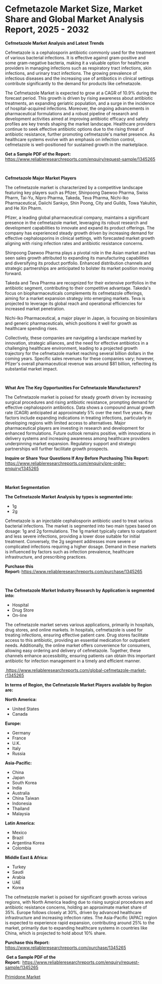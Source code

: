 <p><h1>Cefmetazole Market Size, Market Share and Global Market Analysis Report, 2025 - 2032</h1></p><p><strong>Cefmetazole Market Analysis and Latest Trends</strong></p>
<p><p>Cefmetazole is a cephalosporin antibiotic commonly used for the treatment of various bacterial infections. It is effective against gram-positive and some gram-negative bacteria, making it a valuable option for healthcare providers in managing infections such as respiratory tract infections, skin infections, and urinary tract infections. The growing prevalence of infectious diseases and the increasing use of antibiotics in clinical settings contribute significantly to the demand for products like cefmetazole.</p><p>The Cefmetazole Market is expected to grow at a CAGR of 10.9% during the forecast period. This growth is driven by rising awareness about antibiotic treatments, an expanding geriatric population, and a surge in the incidence of hospital-acquired infections. Moreover, the ongoing advancements in pharmaceutical formulations and a robust pipeline of research and development activities aimed at improving antibiotic efficacy and safety profiles are key trends shaping the market landscape. Healthcare providers continue to seek effective antibiotic options due to the rising threat of antibiotic resistance, further promoting cefmetazole's market presence. As healthcare systems evolve with an emphasis on infection control, cefmetazole is well-positioned for sustained growth in the marketplace.</p></p>
<p><strong>Get a Sample PDF of the Report:&nbsp;</strong> <a href="https://www.reliableresearchreports.com/enquiry/request-sample/1345265?utm_campaign=2669&utm_medium=2&utm_source=Github&utm_content=ia&utm_term=08032025&utm_id=cefmetazole">https://www.reliableresearchreports.com/enquiry/request-sample/1345265</a></p>
<p>&nbsp;</p>
<p><strong>Cefmetazole Major Market Players</strong></p>
<p><p>The cefmetazole market is characterized by a competitive landscape featuring key players such as Pfizer, Shinpoong Daewoo Pharma, Swiss Pharm, Tai-Yu, Nipro Pharma, Takeda, Teva Pharma, Nichi-Iko Pharmaceutical, Daiichi Sankyo, Shin Poong, City and Guilds, Towa Yakuhin, and He Xin Pharm. </p><p>Pfizer, a leading global pharmaceutical company, maintains a significant presence in the cefmetazole market, leveraging its robust research and development capabilities to innovate and expand its product offerings. The company has experienced steady growth driven by increasing demand for effective cephalosporins in clinical settings, with forecasted market growth aligning with rising infection rates and antibiotic resistance concerns.</p><p>Shinpoong Daewoo Pharma plays a pivotal role in the Asian market and has seen sales growth attributed to expanding its manufacturing capabilities and diversifying its product portfolio. Enhanced distribution channels and strategic partnerships are anticipated to bolster its market position moving forward.</p><p>Takeda and Teva Pharma are recognized for their extensive portfolios in the antibiotic segment, contributing to their competitive advantage. Takeda's focus on biopharmaceuticals complements its cefmetazole offerings, aiming for a market expansion strategy into emerging markets. Teva is projected to leverage its global reach and operational efficiencies for increased market penetration.</p><p>Nichi-Iko Pharmaceutical, a major player in Japan, is focusing on biosimilars and generic pharmaceuticals, which positions it well for growth as healthcare spending rises.</p><p>Collectively, these companies are navigating a landscape marked by innovation, strategic alliances, and the need for effective antibiotics in a challenging healthcare environment, leading to a projected growth trajectory for the cefmetazole market reaching several billion dollars in the coming years. Specific sales revenues for these companies vary; however, Pfizer's overall pharmaceutical revenue was around $81 billion, reflecting its substantial market impact.</p></p>
<p>&nbsp;</p>
<p><strong>What Are The Key Opportunities For Cefmetazole Manufacturers?</strong></p>
<p><p>The Cefmetazole market is poised for steady growth driven by increasing surgical procedures and rising antibiotic resistance, prompting demand for effective cephalosporin antibiotics. Data shows a compound annual growth rate (CAGR) anticipated at approximately 5% over the next five years. Key factors include expanding indications in treating infections, particularly in developing regions with limited access to alternatives. Major pharmaceutical players are investing in research and development for enhanced formulations. Future outlook remains positive, with innovations in delivery systems and increasing awareness among healthcare providers underpinning market expansion. Regulatory support and strategic partnerships will further facilitate growth prospects.</p></p>
<p><strong>Inquire or Share Your Questions If Any Before Purchasing This Report:</strong> <a href="https://www.reliableresearchreports.com/enquiry/pre-order-enquiry/1345265?utm_campaign=2669&utm_medium=2&utm_source=Github&utm_content=ia&utm_term=08032025&utm_id=cefmetazole">https://www.reliableresearchreports.com/enquiry/pre-order-enquiry/1345265</a></p>
<p>&nbsp;</p>
<p><strong>Market Segmentation</strong></p>
<p><strong>The Cefmetazole Market Analysis by types is segmented into:</strong></p>
<p><ul><li>1g</li><li>2g</li></ul></p>
<p><p>Cefmetazole is an injectable cephalosporin antibiotic used to treat various bacterial infections. The market is segmented into two main types based on dosage: 1g and 2g formulations. The 1g market typically caters to outpatient and less severe infections, providing a lower dose suitable for initial treatment. Conversely, the 2g segment addresses more severe or complicated infections requiring a higher dosage. Demand in these markets is influenced by factors such as infection prevalence, healthcare infrastructure, and prescribing practices.</p></p>
<p><strong>Purchase this Report:&nbsp;</strong><a href="https://www.reliableresearchreports.com/purchase/1345265?utm_campaign=2669&utm_medium=2&utm_source=Github&utm_content=ia&utm_term=08032025&utm_id=cefmetazole">https://www.reliableresearchreports.com/purchase/1345265</a></p>
<p>&nbsp;</p>
<p><strong>The Cefmetazole Market Industry Research by Application is segmented into:</strong></p>
<p><ul><li>Hospital</li><li>Drug Store</li><li>On-line</li></ul></p>
<p><p>The cefmetazole market serves various applications, primarily in hospitals, drug stores, and online markets. In hospitals, cefmetazole is used for treating infections, ensuring effective patient care. Drug stores facilitate access to this antibiotic, providing an essential medication for outpatient needs. Additionally, the online market offers convenience for consumers, allowing easy ordering and delivery of cefmetazole. Together, these channels enhance accessibility, ensuring patients can obtain this important antibiotic for infection management in a timely and efficient manner.</p></p>
<p><a href="https://www.reliableresearchreports.com/global-cefmetazole-market-r1345265?utm_campaign=2669&utm_medium=2&utm_source=Github&utm_content=ia&utm_term=08032025&utm_id=cefmetazole">&nbsp;https://www.reliableresearchreports.com/global-cefmetazole-market-r1345265</a></p>
<p><strong>In terms of Region, the Cefmetazole Market Players available by Region are:</strong></p>
<p>
    <p> <strong> North America: </strong>
        <ul>
            <li>United States</li>
            <li>Canada</li>
        </ul>
        </p> 
    <p> <strong> Europe: </strong>
        <ul>
            <li>Germany</li>
            <li>France</li>
            <li>U.K.</li>
            <li>Italy</li>
            <li>Russia</li>
        </ul>
        </p> 
    <p> <strong> Asia-Pacific: </strong>
        <ul>
            <li>China</li>
            <li>Japan</li>
            <li>South Korea</li>
            <li>India</li>
            <li>Australia</li>
            <li>China Taiwan</li>
            <li>Indonesia</li>
            <li>Thailand</li>
            <li>Malaysia</li>
        </ul>
        </p> 
    <p> <strong> Latin America: </strong>
        <ul>
            <li>Mexico</li>
            <li>Brazil</li>
            <li>Argentina Korea</li>
            <li>Colombia</li>
        </ul>
        </p> 
    <p> <strong> Middle East & Africa: </strong>
        <ul>
            <li>Turkey</li>
            <li>Saudi</li>
            <li>Arabia</li>
            <li>UAE</li>
            <li>Korea</li>
        </ul>
    </p>
    </p>
<p><p>The cefmetazole market is poised for significant growth across various regions, with North America leading due to rising surgical procedures and antibiotic resistance concerns, holding an approximate market share of 35%. Europe follows closely at 30%, driven by advanced healthcare infrastructure and increasing infection rates. The Asia-Pacific (APAC) region is expected to experience rapid expansion, contributing around 25% to the market, primarily due to expanding healthcare systems in countries like China, which is projected to hold about 10% share.</p></p>
<p><strong>Purchase this Report: </strong><a href="https://www.reliableresearchreports.com/purchase/1345265?utm_campaign=2669&utm_medium=2&utm_source=Github&utm_content=ia&utm_term=08032025&utm_id=cefmetazole">https://www.reliableresearchreports.com/purchase/1345265</a></p>
<p>&nbsp;<strong>Get a Sample PDF of the Report:&nbsp;&nbsp;</strong><a href="https://www.reliableresearchreports.com/enquiry/request-sample/1345265?utm_campaign=2669&utm_medium=2&utm_source=Github&utm_content=ia&utm_term=08032025&utm_id=cefmetazole">https://www.reliableresearchreports.com/enquiry/request-sample/1345265</a></p>
<p><strong></strong></p>
<p><p><a href="https://github.com/curinbucan9/Market-Research-Report-List-1/blob/main/primidone-market.md?utm_campaign=2669&utm_medium=2&utm_source=Github&utm_content=ia&utm_term=08032025&utm_id=cefmetazole">Primidone Market</a></p></p>